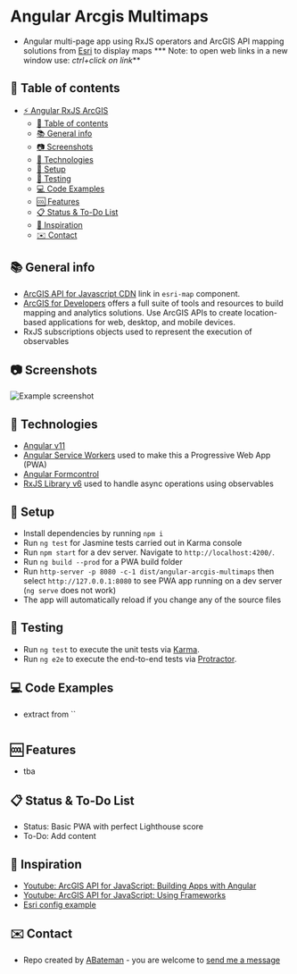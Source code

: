 # Angular Arcgis Multimaps

* Angular multi-page app using RxJS operators and ArcGIS API mapping solutions from [Esri](https://www.esri.com/en-us/home) to display maps
*** Note: to open web links in a new window use: _ctrl+click on link_**

## :page_facing_up: Table of contents

* [:zap: Angular RxJS ArcGIS](#zap-angular-rxjs-arcgis)
  * [:page_facing_up: Table of contents](#page_facing_up-table-of-contents)
  * [:books: General info](#books-general-info)
  * [:camera: Screenshots](#camera-screenshots)
  * [:signal_strength: Technologies](#signal_strength-technologies)
  * [:floppy_disk: Setup](#floppy_disk-setup)
  * [:flashlight: Testing](#flashlight-testing)
  * [:computer: Code Examples](#computer-code-examples)
  * [:cool: Features](#cool-features)
  * [:clipboard: Status & To-Do List](#clipboard-status--to-do-list)
  * [:clap: Inspiration](#clap-inspiration)
  * [:envelope: Contact](#envelope-contact)

## :books: General info

* [ArcGIS API for Javascript CDN](https://developers.arcgis.com/javascript/latest/guide/get-api/#cdn) link in `esri-map` component.
* [ArcGIS for Developers](https://developers.arcgis.com/) offers a full suite of tools and resources to build mapping and analytics solutions. Use ArcGIS APIs to create location-based applications for web, desktop, and mobile devices.
* RxJS subscriptions objects used to represent the execution of observables

## :camera: Screenshots

![Example screenshot](./img/map.jpg)

## :signal_strength: Technologies

* [Angular v11](https://angular.io/)
* [Angular Service Workers](https://angular.io/guide/service-worker-getting-started) used to make this a Progressive Web App (PWA)
* [Angular Formcontrol](https://angular.io/api/forms/FormControl)
* [RxJS Library v6](https://angular.io/guide/rx-library) used to handle async operations using observables

## :floppy_disk: Setup

* Install dependencies by running `npm i`
* Run `ng test` for Jasmine tests carried out in Karma console
* Run `npm start` for a dev server. Navigate to `http://localhost:4200/`.
* Run `ng build --prod` for a PWA build folder
* Run `http-server -p 8080 -c-1 dist/angular-arcgis-multimaps` then select `http://127.0.0.1:8080` to see PWA app running on a dev server (`ng serve` does not work)
* The app will automatically reload if you change any of the source files

## :flashlight: Testing

* Run `ng test` to execute the unit tests via [Karma](https://karma-runner.github.io).
* Run `ng e2e` to execute the end-to-end tests via [Protractor](http://www.protractortest.org/).

## :computer: Code Examples

* extract from ``

```typescript

```

## :cool: Features

* tba

## :clipboard: Status & To-Do List

* Status: Basic PWA with perfect Lighthouse score
* To-Do: Add content

## :clap: Inspiration

* [Youtube: ArcGIS API for JavaScript: Building Apps with Angular](https://www.youtube.com/watch?v=ea4D-qGU0_0)
* [Youtube: ArcGIS API for JavaScript: Using Frameworks](https://www.youtube.com/watch?v=pYlnlQD882w&list=PLahIW2YFPQd7V8IJ0sTo9kMtqn-sCqs40&index=2)
* [Esri config example](https://github.com/Esri/application-base-js)

## :envelope: Contact

* Repo created by [ABateman](https://www.andrewbateman.org) - you are welcome to [send me a message](https://andrewbateman.org/contact)
